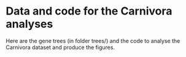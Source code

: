 # Data and code for the Carnivora analyses

Here are the gene trees (in folder trees/) and the code to analyse the Carnivora dataset and produce the figures.

